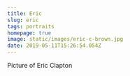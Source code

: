 ```yaml
---
title: Eric
slug: eric
tags: portraits
homepage: true
image: static/images/eric-c-brown.jpg
date: 2019-05-11T15:26:54.054Z
---
```

Picture of Eric Clapton
